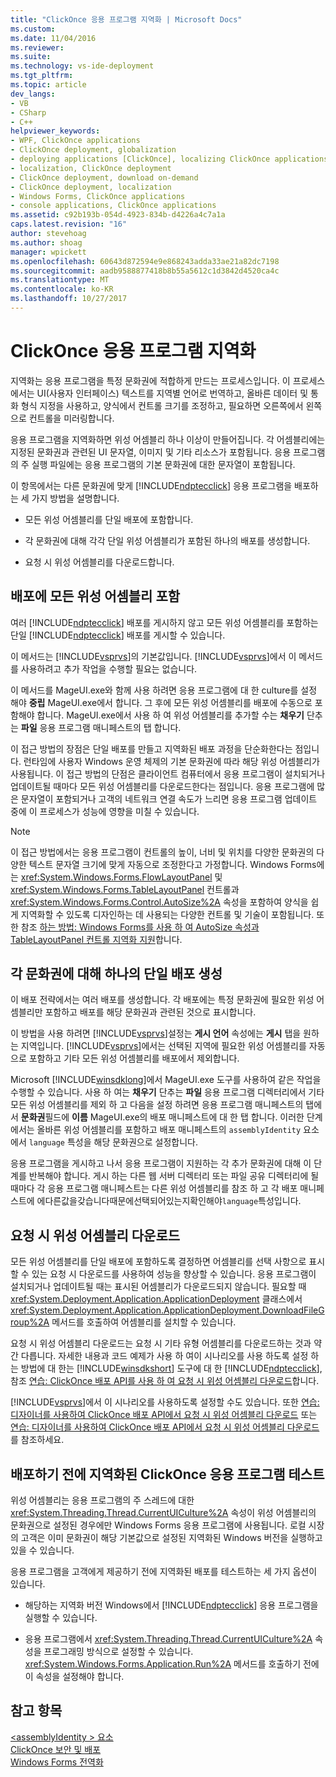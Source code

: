 ```yaml
---
title: "ClickOnce 응용 프로그램 지역화 | Microsoft Docs"
ms.custom: 
ms.date: 11/04/2016
ms.reviewer: 
ms.suite: 
ms.technology: vs-ide-deployment
ms.tgt_pltfrm: 
ms.topic: article
dev_langs:
- VB
- CSharp
- C++
helpviewer_keywords:
- WPF, ClickOnce applications
- ClickOnce deployment, globalization
- deploying applications [ClickOnce], localizing ClickOnce applications
- localization, ClickOnce deployment
- ClickOnce deployment, download on-demand
- ClickOnce deployment, localization
- Windows Forms, ClickOnce applications
- console applications, ClickOnce applications
ms.assetid: c92b193b-054d-4923-834b-d4226a4c7a1a
caps.latest.revision: "16"
author: stevehoag
ms.author: shoag
manager: wpickett
ms.openlocfilehash: 60643d872594e9e868243adda33ae21a82dc7198
ms.sourcegitcommit: aadb9588877418b8b55a5612c1d3842d4520ca4c
ms.translationtype: MT
ms.contentlocale: ko-KR
ms.lasthandoff: 10/27/2017
---
```

# <a name="localizing-clickonce-applications"></a>ClickOnce 응용 프로그램 지역화
지역화는 응용 프로그램을 특정 문화권에 적합하게 만드는 프로세스입니다. 이 프로세스에서는 UI(사용자 인터페이스) 텍스트를 지역별 언어로 번역하고, 올바른 데이터 및 통화 형식 지정을 사용하고, 양식에서 컨트롤 크기를 조정하고, 필요하면 오른쪽에서 왼쪽으로 컨트롤을 미러링합니다.  
  
 응용 프로그램을 지역화하면 위성 어셈블리 하나 이상이 만들어집니다. 각 어셈블리에는 지정된 문화권과 관련된 UI 문자열, 이미지 및 기타 리소스가 포함됩니다. 응용 프로그램의 주 실행 파일에는 응용 프로그램의 기본 문화권에 대한 문자열이 포함됩니다.  
  
 이 항목에서는 다른 문화권에 맞게 [!INCLUDE[ndptecclick](../deployment/includes/ndptecclick_md.md)] 응용 프로그램을 배포하는 세 가지 방법을 설명합니다.  
  
-   모든 위성 어셈블리를 단일 배포에 포함합니다.  
  
-   각 문화권에 대해 각각 단일 위성 어셈블리가 포함된 하나의 배포를 생성합니다.  
  
-   요청 시 위성 어셈블리를 다운로드합니다.  
  
## <a name="including-all-satellite-assemblies-in-a-deployment"></a>배포에 모든 위성 어셈블리 포함  
 여러 [!INCLUDE[ndptecclick](../deployment/includes/ndptecclick_md.md)] 배포를 게시하지 않고 모든 위성 어셈블리를 포함하는 단일 [!INCLUDE[ndptecclick](../deployment/includes/ndptecclick_md.md)] 배포를 게시할 수 있습니다.  
  
 이 메서드는 [!INCLUDE[vsprvs](../code-quality/includes/vsprvs_md.md)]의 기본값입니다. [!INCLUDE[vsprvs](../code-quality/includes/vsprvs_md.md)]에서 이 메서드를 사용하려고 추가 작업을 수행할 필요는 없습니다.  
  
 이 메서드를 MageUI.exe와 함께 사용 하려면 응용 프로그램에 대 한 culture를 설정 해야 **중립** MageUI.exe에서 합니다. 그 후에 모든 위성 어셈블리를 배포에 수동으로 포함해야 합니다. MageUI.exe에서 사용 하 여 위성 어셈블리를 추가할 수는 **채우기** 단추는 **파일** 응용 프로그램 매니페스트의 탭 합니다.  
  
 이 접근 방법의 장점은 단일 배포를 만들고 지역화된 배포 과정을 단순화한다는 점입니다. 런타임에 사용자 Windows 운영 체제의 기본 문화권에 따라 해당 위성 어셈블리가 사용됩니다. 이 접근 방법의 단점은 클라이언트 컴퓨터에서 응용 프로그램이 설치되거나 업데이트될 때마다 모든 위성 어셈블리를 다운로드한다는 점입니다. 응용 프로그램에 많은 문자열이 포함되거나 고객의 네트워크 연결 속도가 느리면 응용 프로그램 업데이트 중에 이 프로세스가 성능에 영향을 미칠 수 있습니다.  
  
> [!NOTE]
>  이 접근 방법에서는 응용 프로그램이 컨트롤의 높이, 너비 및 위치를 다양한 문화권의 다양한 텍스트 문자열 크기에 맞게 자동으로 조정한다고 가정합니다. Windows Forms에는 <xref:System.Windows.Forms.FlowLayoutPanel> 및 <xref:System.Windows.Forms.TableLayoutPanel> 컨트롤과 <xref:System.Windows.Forms.Control.AutoSize%2A> 속성을 포함하여 양식을 쉽게 지역화할 수 있도록 디자인하는 데 사용되는 다양한 컨트롤 및 기술이 포함됩니다.  또한 참조 [하는 방법: Windows Forms를 사용 하 여 AutoSize 속성과 TableLayoutPanel 컨트롤 지역화 지원](http://msdn.microsoft.com/library/1zkt8b33\(v=vs.110\))합니다.  
  
## <a name="generate-one-deployment-for-each-culture"></a>각 문화권에 대해 하나의 단일 배포 생성  
 이 배포 전략에서는 여러 배포를 생성합니다. 각 배포에는 특정 문화권에 필요한 위성 어셈블리만 포함하고 배포를 해당 문화권과 관련된 것으로 표시합니다.  
  
 이 방법을 사용 하려면 [!INCLUDE[vsprvs](../code-quality/includes/vsprvs_md.md)]설정는 **게시 언어** 속성에는 **게시** 탭을 원하는 지역입니다. [!INCLUDE[vsprvs](../code-quality/includes/vsprvs_md.md)]에서는 선택된 지역에 필요한 위성 어셈블리를 자동으로 포함하고 기타 모든 위성 어셈블리를 배포에서 제외합니다.  
  
 Microsoft [!INCLUDE[winsdklong](../deployment/includes/winsdklong_md.md)]에서 MageUI.exe 도구를 사용하여 같은 작업을 수행할 수 있습니다. 사용 하 여는 **채우기** 단추는 **파일** 응용 프로그램 디렉터리에서 기타 모든 위성 어셈블리를 제외 하 고 다음을 설정 하려면 응용 프로그램 매니페스트의 탭에서 **문화권**필드에 **이름** MageUI.exe의 배포 매니페스트에 대 한 탭 합니다. 이러한 단계에서는 올바른 위성 어셈블리를 포함하고 배포 매니페스트의 `assemblyIdentity` 요소에서 `language` 특성을 해당 문화권으로 설정합니다.  
  
 응용 프로그램을 게시하고 나서 응용 프로그램이 지원하는 각 추가 문화권에 대해 이 단계를 반복해야 합니다. 게시 하는 다른 웹 서버 디렉터리 또는 파일 공유 디렉터리에 될 때마다 각 응용 프로그램 매니페스트는 다른 위성 어셈블리를 참조 하 고 각 배포 매니페스트에 에다른값을갖습니다때문에선택되어있는지확인해야`language`특성입니다.  
  
## <a name="downloading-satellite-assemblies-on-demand"></a>요청 시 위성 어셈블리 다운로드  
 모든 위성 어셈블리를 단일 배포에 포함하도록 결정하면 어셈블리를 선택 사항으로 표시할 수 있는 요청 시 다운로드를 사용하여 성능을 향상할 수 있습니다. 응용 프로그램이 설치되거나 업데이트될 때는 표시된 어셈블리가 다운로드되지 않습니다. 필요할 때 <xref:System.Deployment.Application.ApplicationDeployment> 클래스에서 <xref:System.Deployment.Application.ApplicationDeployment.DownloadFileGroup%2A> 메서드를 호출하여 어셈블리를 설치할 수 있습니다.  
  
 요청 시 위성 어셈블리 다운로드는 요청 시 기타 유형 어셈블리를 다운로드하는 것과 약간 다릅니다. 자세한 내용과 코드 예제가 사용 하 여이 시나리오를 사용 하도록 설정 하는 방법에 대 한는 [!INCLUDE[winsdkshort](../debugger/debug-interface-access/includes/winsdkshort_md.md)] 도구에 대 한 [!INCLUDE[ndptecclick](../deployment/includes/ndptecclick_md.md)], 참조 [연습: ClickOnce 배포 API를 사용 하 여 요청 시 위성 어셈블리 다운로드](../deployment/walkthrough-downloading-satellite-assemblies-on-demand-with-the-clickonce-deployment-api.md)합니다.  
  
 [!INCLUDE[vsprvs](../code-quality/includes/vsprvs_md.md)]에서 이 시나리오를 사용하도록 설정할 수도 있습니다.  또한 [연습: 디자이너를 사용하여 ClickOnce 배포 API에서 요청 시 위성 어셈블리 다운로드](http://msdn.microsoft.com/library/ms366788\(v=vs.110\)) 또는 [연습: 디자이너를 사용하여 ClickOnce 배포 API에서 요청 시 위성 어셈블리 다운로드](http://msdn.microsoft.com/library/ms366788\(v=vs.120\))를 참조하세요.  
  
## <a name="testing-localized-clickonce-applications-before-deployment"></a>배포하기 전에 지역화된 ClickOnce 응용 프로그램 테스트  
 위성 어셈블리는 응용 프로그램의 주 스레드에 대한 <xref:System.Threading.Thread.CurrentUICulture%2A> 속성이 위성 어셈블리의 문화권으로 설정된 경우에만 Windows Forms 응용 프로그램에 사용됩니다. 로컬 시장의 고객은 이미 문화권이 해당 기본값으로 설정된 지역화된 Windows 버전을 실행하고 있을 수 있습니다.  
  
 응용 프로그램을 고객에게 제공하기 전에 지역화된 배포를 테스트하는 세 가지 옵션이 있습니다.  
  
-   해당하는 지역화 버전 Windows에서 [!INCLUDE[ndptecclick](../deployment/includes/ndptecclick_md.md)] 응용 프로그램을 실행할 수 있습니다.  
  
-   응용 프로그램에서 <xref:System.Threading.Thread.CurrentUICulture%2A> 속성을 프로그래밍 방식으로 설정할 수 있습니다. <xref:System.Windows.Forms.Application.Run%2A> 메서드를 호출하기 전에 이 속성을 설정해야 합니다.  
  
## <a name="see-also"></a>참고 항목  
 [\<assemblyIdentity > 요소](../deployment/assemblyidentity-element-clickonce-deployment.md)   
 [ClickOnce 보안 및 배포](../deployment/clickonce-security-and-deployment.md)   
 [Windows Forms 전역화](/dotnet/framework/winforms/advanced/globalizing-windows-forms)
